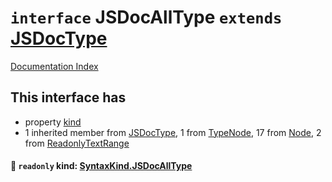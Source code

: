 # `interface` JSDocAllType `extends` [JSDocType](../interface.JSDocType/README.md)

[Documentation Index](../README.md)

## This interface has

- property [kind](#-readonly-kind-syntaxkindjsdocalltype)
- 1 inherited member from [JSDocType](../interface.JSDocType/README.md), 1 from [TypeNode](../interface.TypeNode/README.md), 17 from [Node](../interface.Node/README.md), 2 from [ReadonlyTextRange](../interface.ReadonlyTextRange/README.md)


#### 📄 `readonly` kind: [SyntaxKind.JSDocAllType](../enum.SyntaxKind/README.md#jsdocalltype--313)



